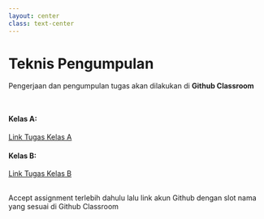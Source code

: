 ```yaml
---
layout: center
class: text-center
---
```


# Teknis Pengumpulan
Pengerjaan dan pengumpulan tugas akan dilakukan di **Github Classroom**

<div grid="~ cols-2 gap-2" style="margin-top: 48px">
  <div>

  #### Kelas A:
  [Link Tugas Kelas A](https://classroom.github.com/a/gkikd2gQ)

  </div>
  <div>

  #### Kelas B:
  [Link Tugas Kelas B](https://classroom.github.com/a/JPNJWdF1)
  
  </div>
</div>

<br>
Accept assignment terlebih dahulu lalu link akun Github dengan slot nama yang sesuai di Github Classroom